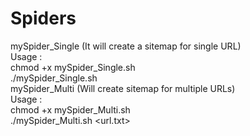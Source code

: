 # Spiders
mySpider_Single (It will create a sitemap for single URL)
<br>
Usage : <br> 
chmod +x mySpider_Single.sh
<br>
./mySpider_Single.sh <url>
<br>
mySpider_Multi (Will create sitemap for multiple URLs)
<br>
Usage :
<br>
chmod +x mySpider_Multi.sh
<br>
./mySpider_Multi.sh <url.txt>
